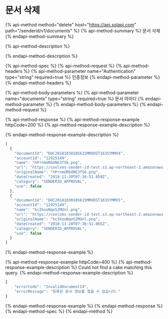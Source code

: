 # 문서 삭제

{% api-method method="delete" host="https://api.solapi.com" path="/senderid/v1/documents" %}
{% api-method-summary %}
문서 삭제
{% endapi-method-summary %}

{% api-method-description %}

{% endapi-method-description %}

{% api-method-spec %}
{% api-method-request %}
{% api-method-headers %}
{% api-method-parameter name="Authentication" type="string" required=true %}
인증정보
{% endapi-method-parameter %}
{% endapi-method-headers %}

{% api-method-body-parameters %}
{% api-method-parameter name="documents" type="string" required=true %}
문서 아이디
{% endapi-method-parameter %}
{% endapi-method-body-parameters %}
{% endapi-method-request %}

{% api-method-response %}
{% api-method-response-example httpCode=200 %}
{% api-method-response-example-description %}

{% endapi-method-response-example-description %}

```javascript
[
  {
    "documentId": "DOC20181030105615MMXDST163SYMMX4",
    "accountId": "12925149",
    "name": "hPrnmUR6UNE3fS6.png",
    "url": "https://coolsms-sender-id-test.s3.ap-northeast-2.amazonaws.com/temp/hPrnmUR6UNE3fS6.png",
    "originalName": "hPrnmUR6UNE3fS6.png",
    "dateCreated": "2018-11-20T07:36:51.859Z",
    "category": "SENDERID_APPROVAL",
    "use": false
  },
  {
    "documentId": "DOC20181030105615MMXDST163SYMMX5",
    "accountId": "12925149",
    "name": "kcIkooNqo52MUnl.png",
    "url": "https://coolsms-sender-id-test.s3.ap-northeast-2.amazonaws.com/temp/kcIkooNqo52MUnl.png",
    "originalName": "kcIkooNqo52MUnl.png",
    "dateCreated": "2018-11-20T07:36:51.865Z",
    "category": "SENDERID_APPROVAL",
    "use": false
  }
]
```
{% endapi-method-response-example %}

{% api-method-response-example httpCode=400 %}
{% api-method-response-example-description %}
Could not find a cake matching this query.
{% endapi-method-response-example-description %}

```javascript
{
    "errorCode": "InvalidDocumentId",
    "errorMessage": "등록된 문서 정보를 찾을 수 없습니다."
}
```
{% endapi-method-response-example %}
{% endapi-method-response %}
{% endapi-method-spec %}
{% endapi-method %}

